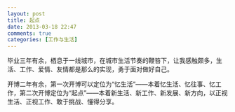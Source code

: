 ```yaml
---
layout: post
title: 起点
date: 2013-03-18 22:47
comments: true
categories: [工作与生活]
---
```


毕业三年有余，栖息于一线城市，在城市生活节奏的鞭笞下，让我感触颇多，生活、工作、爱情、友情都是那么的实现，勇于面对做好自己。

开博二年有余，第一次开博可以定位为“忆生活”——本着忆生活、忆往事、忆工作，第二次开博定位为“起点”——本着新生活、新工作、新发展、新方向，以正视生活、正视工作、敢于挑战、懂得分享。

